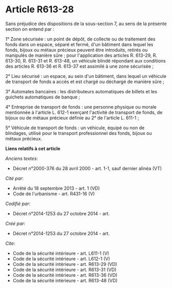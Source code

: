 # Article R613-28

Sans préjudice des dispositions de la sous-section 7, au sens de la présente section on entend par : 

1° Zone sécurisée : un point de dépôt, de collecte ou de traitement des fonds dans un espace, séparé et fermé, d'un bâtiment
dans lequel les fonds, bijoux ou métaux précieux peuvent être introduits, retirés ou manipulés de manière sûre ; pour
l'application des articles R. 613-29, R. 613-30, R. 613-31 et R. 613-48, un véhicule blindé répondant aux conditions des
articles R. 613-36 et R. 613-37 est assimilé à une zone sécurisée ; 

2° Lieu sécurisé : un espace, au sein d'un bâtiment, dans lequel un véhicule de transport de fonds a accès et est chargé ou
déchargé de manière sûre ; 

3° Automates bancaires : les distributeurs automatiques de billets et les guichets automatiques de banque ; 

4° Entreprise de transport de fonds : une personne physique ou morale mentionnée à l'article L. 612-1 exerçant l'activité de
transport de fonds, de bijoux ou de métaux précieux définie au 2° de l'article L. 611-1 ; 

5° Véhicule de transport de fonds : un véhicule, équipé ou non de blindages, utilisé pour le transport professionnel des
fonds, bijoux ou métaux précieux.

**Liens relatifs à cet article**

_Anciens textes_:

  - Décret n°2000-376 du 28 avril 2000 - art. 1-1, sauf dernier alinéa (VT)

_Cité par_:

  - Arrêté du 18 septembre 2013 - art. 1 (VD)
  - Code de l'urbanisme - art. R431-16 (V)

_Codifié par_:

  - Décret n°2014-1253 du 27 octobre 2014 - art.

_Créé par_:

  - Décret n°2014-1253 du 27 octobre 2014 - art.

_Cite_:

  - Code de la sécurité intérieure - art. L611-1 (V)
  - Code de la sécurité intérieure - art. L612-1 (V)
  - Code de la sécurité intérieure - art. R613-29 (VD)
  - Code de la sécurité intérieure - art. R613-31 (VD)
  - Code de la sécurité intérieure - art. R613-36 (VD)
  - Code de la sécurité intérieure - art. R613-48 (VD)

